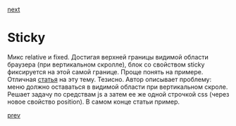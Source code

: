 <a href="09.md">next</a>

<h1>Sticky</h1>

<div>
Микс relative и fixed. 
Достигая верхней границы видимой области браузера (при вертикальном скролле), блок со свойством sticky фиксируется на этой самой границе.
Проще понять на примере. Отличная <a href="https://www.sitepoint.com/css-position-sticky-introduction-polyfills/">статья</a> на эту тему.
Тезисно. Автор описывает проблему: меню должно оставаться в видимой области при вертикальном скроле.
Решает задачу по средствам js а затем ее же одной строчкой css (через новое свойство position). В самом конце статьи пример.
</div>

<a href="07.md">prev</a>
